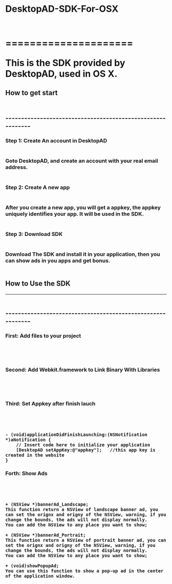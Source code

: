 <h1>DesktopAD-SDK-For-OSX<h1/><br/>
=====================

This is the SDK provided by DesktopAD, used in OS X.


<h2>How to get start<h2/><br/>
-----------------------------------------------------------

<h3>Step 1: Create An account in DesktopAD<h3/><br/>
	Goto <a herf="http://www.desktopad.com">DesktopAD</a>, and create an account with your real email address.<br/><br/>

<h3>Step 2: Create A new app<h3/><br/>
	After you create a new app, you will get a appkey, the appkey uniquely identifies your app. It will be used in the SDK.<br/><br/>
	
<h3>Step 3: Download SDK<h3/><br/>
	Download The SDK and install it in your application, then you can show ads in you apps and get bonus.<br/><br/>
	

<h2>How to Use the SDK<hr/><br>
-----------------------------------------------------------

<h3>First: Add files to your project<h3/><br/><br/>
	
<h3>Second: Add Webkit.framework to Link Binary With Libraries<h3/><br/><br/>
	
<h3>Third: Set Appkey after finish lauch<h3/><br/><br/>
	
	- (void)applicationDidFinishLaunching:(NSNotification *)aNotification {
	    // Insert code here to initialize your application
    	[DesktopAD setAppKey:@"appkey"];   //this app key is created in the website
	}
	
<h3>Forth: Show Ads<h3/><br/><br/>
	
	+ (NSView *)bannerAd_Landscape;
	This function return a NSView of landscape banner ad, you can set the orignx and origny of the NSView, warning, if you change the bounds, the ads will not display normally.
	You can add the NSView to any place you want to show;

	+ (NSView *)bannerAd_Portrait;
	This function return a NSView of portrait banner ad, you can set the orignx and origny of the NSView, warning, if you change the bounds, the ads will not display normally.
	You can add the NSView to any place you want to show;
	
	+ (void)showPopupAd;
	You can use this function to show a pop-up ad in the center of the application window.